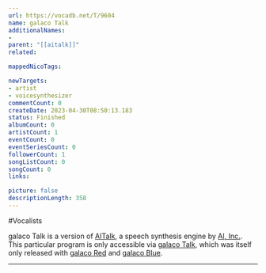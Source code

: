 ```yaml
---
url: https://vocadb.net/T/9604
name: galaco Talk
additionalNames: 
- 
parent: "[[aitalk]]"
related:

mappedNicoTags:

newTargets:
- artist
- voicesynthesizer
commentCount: 0
createDate: 2023-04-30T08:50:13.183
status: Finished
albumCount: 0
artistCount: 1
eventCount: 0
eventSeriesCount: 0
followerCount: 1
songListCount: 0
songCount: 0
links: 

picture: false
descriptionLength: 358
---
```


#Vocalists

galaco Talk is a version of [AITalk](https://vocadb.net/T/7911/aitalk), a speech synthesis engine by [AI, Inc.](https://vocadb.net/Ar/77017). This particular program is only accessible via [galaco Talk](https://vocadb.net/Ar/23424), which was itself only released with [galaco Red](https://vocadb.net/Ar/18752) and [galaco Blue](https://vocadb.net/Ar/18754).

---

